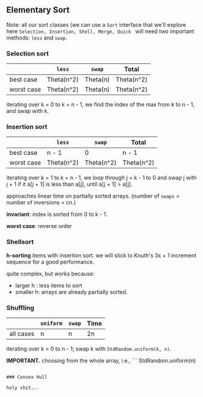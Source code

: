 ## Elementary Sort 

Note: all our sort classes (we can use a ```Sort``` interface that we'll explore
here ```Selection, Insertion, Shell, Merge, Quick ``` will need two important
methods: ``` less ``` and ``` swap ```.

### Selection sort

|            | ``` less ``` | ``` swap ``` | Total      |
|------------|--------------|--------------|------------|
| best case  | Theta(n^2)   | Theta(n)     | Theta(n^2) |
| worst case | Theta(n^2)   | Theta(n)     | Theta(n^2) |

iterating over k = 0 to k = n - 1, we find the index of the max from k to n - 1,
and swap with k.

### Insertion sort

|            | ``` less ``` | ``` swap ``` | Total      |
|------------|--------------|--------------|------------|
| best case  | n - 1        | 0            | n - 1      |
| worst case | Theta(n^2)   | Theta(n^2)   | Theta(n^2) |

iterating over k = 1 to k = n - 1, we loop through j = k - 1 to 0 and swap j
with j + 1 if it a[j + 1] is less than a[j], until a[j + 1] > a[j].

approaches linear time on partially sorted arrays. (number of ``` swaps ``` =
number of inversions = cn.)

**invariant**: index is sorted from 0 to k - 1.

**worst case**: reverse order

### Shellsort

**h-sorting** items with insertion sort. we will stick to Knuth's 3x + 1
increment sequence for a good performance.

quite complex, but works because: 

- larger h : less items to sort
- smaller h: arrays are already partially sorted.

### Shuffling

|           | ``` uniform ``` | ``` swap ``` | Time |
|-----------|-----------------|--------------|------|
| all cases | n               | n            | 2n   |

iterating over k = 0 to n - 1; swap k with ``` StdRandom.uniform(k, n) ```.

**IMPORTANT.** choosing from the whole array, i.e., ``` StdRandom.uniform(n)
``` will not give a uniformly random result unlike this.

### Convex Hull

holy shit...
